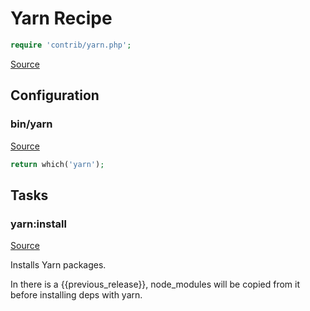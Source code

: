 <!-- DO NOT EDIT THIS FILE! -->
<!-- Instead edit contrib/yarn.php -->
<!-- Then run bin/docgen -->

# Yarn Recipe

```php
require 'contrib/yarn.php';
```

[Source](/contrib/yarn.php)


## Configuration
### bin/yarn
[Source](https://github.com/deployphp/deployer/blob/master/contrib/yarn.php#L16)



```php title="Default value"
return which('yarn');
```



## Tasks

### yarn:install
[Source](https://github.com/deployphp/deployer/blob/master/contrib/yarn.php#L22)

Installs Yarn packages.

In there is a {{previous_release}}, node_modules will be copied from it before installing deps with yarn.


